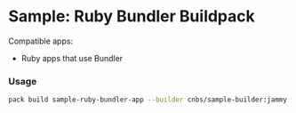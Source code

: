 # Sample: Ruby Bundler Buildpack

Compatible apps:
- Ruby apps that use Bundler

### Usage

```bash
pack build sample-ruby-bundler-app --builder cnbs/sample-builder:jammy --buildpack . --path ../../apps/ruby-bundler
```
